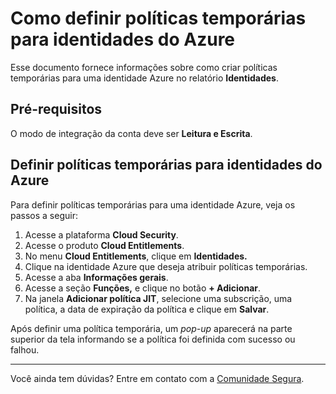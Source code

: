 # Como definir políticas temporárias para identidades do Azure

Esse documento fornece informações sobre como criar políticas temporárias para uma identidade Azure no relatório **Identidades**.

## Pré-requisitos

O modo de integração da conta deve ser **Leitura e Escrita**.

## Definir políticas temporárias para identidades do Azure

Para definir políticas temporárias para uma identidade Azure, veja os passos a seguir:

1. Acesse a plataforma **Cloud Security**.  
2. Acesse o produto **Cloud Entitlements**.  
3. No menu **Cloud Entitlements**, clique em **Identidades.**  
4. Clique na identidade Azure que deseja atribuir políticas temporárias.  
5. Acesse a aba **Informações gerais**.  
6. Acesse a seção **Funções,** e clique no botão **\+ Adicionar**.  
7. Na janela **Adicionar política JIT**, selecione uma subscrição, uma política, a data de expiração da política e clique em **Salvar**.

Após definir uma política temporária, um *pop-up* aparecerá na parte superior da tela informando se a política foi definida com sucesso ou falhou.  

---
Você ainda tem dúvidas? Entre em contato com a [Comunidade Segura](https://community.Segura.io/).